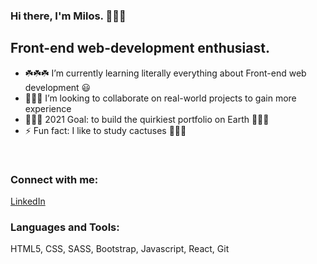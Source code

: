 ### Hi there, I'm Milos. 👋👋👋

## Front-end web-development enthusiast.

- ☘️☘️☘️ I’m currently learning literally everything about Front-end web development 😃
- 🧑‍🤝‍🧑 I’m looking to collaborate on real-world projects to gain more experience
- 🚀🚀🚀 2021 Goal: to build the quirkiest portfolio on Earth 👾👾👾
- ⚡ Fun fact: I like to study cactuses 🌵🌵🌵

<br />

### Connect with me:
[LinkedIn](https://www.linkedin.com/in/milos-leng-946a765b/ "Connect with my on LinkedIn")

### Languages and Tools:
HTML5, CSS, SASS, Bootstrap, Javascript, React, Git

